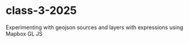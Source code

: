 # class-3-2025

Experimenting with geojson sources and layers with expressions using Mapbox GL JS
 
